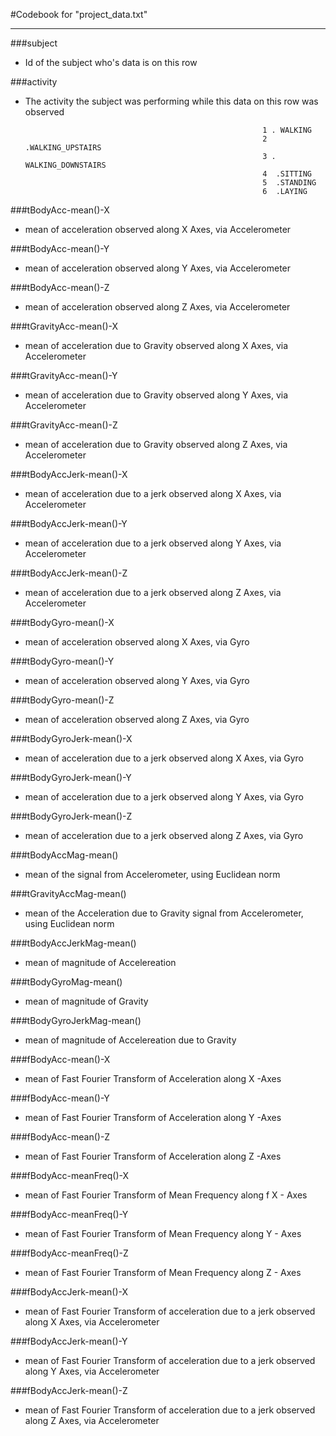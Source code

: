 #Codebook for "project_data.txt"

----------

###subject 
- Id of the subject who's data is on this row

###activity 

- The activity the subject was performing while this data on this row was observed

                                                           1 . WALKING
                                                           2  .WALKING_UPSTAIRS
                                                           3 . WALKING_DOWNSTAIRS
                                                           4  .SITTING
                                                           5  .STANDING
                                                           6  .LAYING

###tBodyAcc-mean()-X

- mean of acceleration observed along X Axes, via Accelerometer

###tBodyAcc-mean()-Y
- mean of acceleration observed along Y Axes, via Accelerometer

###tBodyAcc-mean()-Z
- mean of acceleration observed along Z Axes, via Accelerometer

###tGravityAcc-mean()-X
- mean of acceleration due to Gravity observed along X Axes, via Accelerometer

###tGravityAcc-mean()-Y 
- mean of acceleration due to Gravity observed along Y Axes, via Accelerometer

###tGravityAcc-mean()-Z
- mean of acceleration due to Gravity observed along Z Axes, via Accelerometer

###tBodyAccJerk-mean()-X
- mean of acceleration due to a jerk observed along X Axes, via Accelerometer

###tBodyAccJerk-mean()-Y
- mean of acceleration due to a jerk observed along Y Axes, via Accelerometer

###tBodyAccJerk-mean()-Z
- mean of acceleration due to a jerk  observed along Z Axes, via Accelerometer

###tBodyGyro-mean()-X
- mean of acceleration observed along X Axes, via Gyro

###tBodyGyro-mean()-Y
- mean of acceleration observed along Y Axes, via Gyro

###tBodyGyro-mean()-Z
- mean of acceleration observed along Z Axes, via Gyro

###tBodyGyroJerk-mean()-X
- mean of acceleration due to a jerk observed along X Axes, via Gyro

###tBodyGyroJerk-mean()-Y
- mean of acceleration due to a jerk observed along Y Axes, via Gyro

###tBodyGyroJerk-mean()-Z
- mean of acceleration due to a jerk  observed along Z Axes, via Gyro

###tBodyAccMag-mean()
- mean of the signal from Accelerometer, using Euclidean norm

###tGravityAccMag-mean()
- mean of the Acceleration due to Gravity signal from Accelerometer, using Euclidean norm

###tBodyAccJerkMag-mean()
- mean of magnitude of Accelereation

###tBodyGyroMag-mean()
- mean of magnitude of Gravity

###tBodyGyroJerkMag-mean()
- mean of magnitude of Accelereation due to Gravity

###fBodyAcc-mean()-X
- mean of Fast Fourier Transform of Acceleration along  X -Axes

###fBodyAcc-mean()-Y
- mean of Fast Fourier Transform of Acceleration along  Y -Axes

###fBodyAcc-mean()-Z
- mean of Fast Fourier Transform of Acceleration along  Z -Axes

###fBodyAcc-meanFreq()-X
- mean of Fast Fourier Transform of Mean Frequency along f X - Axes

###fBodyAcc-meanFreq()-Y
- mean of Fast Fourier Transform of Mean Frequency along Y - Axes

###fBodyAcc-meanFreq()-Z
- mean of Fast Fourier Transform of Mean Frequency along Z - Axes

###fBodyAccJerk-mean()-X
- mean  of Fast Fourier Transform of acceleration due to a jerk observed along X Axes, via Accelerometer

###fBodyAccJerk-mean()-Y
- mean  of Fast Fourier Transform of acceleration due to a jerk observed along Y Axes, via Accelerometer

###fBodyAccJerk-mean()-Z
- mean  of Fast Fourier Transform of acceleration due to a jerk  observed along Z Axes, via Accelerometer
